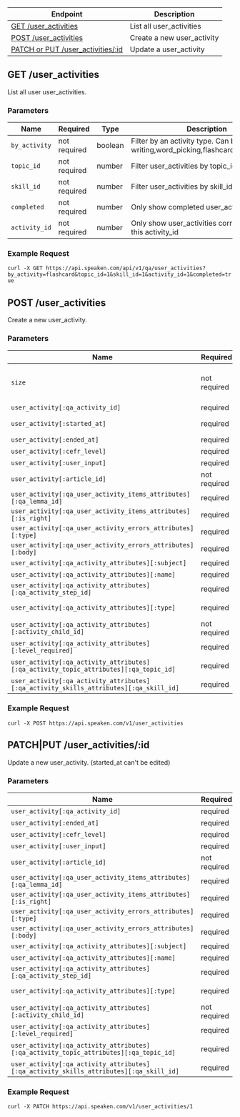 
|Endpoint|Description|
|--------|-----------|
|[GET /user_activities](#get-user_activity)| List all user_activities|
|[POST /user_activities](#create-user_activity)| Create a new user_activity|
|[PATCH or PUT /user_activities/:id](#patch-user_activity)| Update a user_activity|

## GET /user_activities

List all user user_activities.

### Parameters

|Name|Required|Type|Description|
|----|--------|----|-----------|
|```by_activity```|not required|boolean|Filter by an activity type. Can be writing,word_picking,flashcard,pronunciation|
|```topic_id```|not required|number|Filter user_activities by topic_id|
|```skill_id```|not required|number|Filter user_activities by skill_id|
|```completed```|not required|number|Only show completed user_activities|
|```activity_id```|not required|number|Only show user_activities corresponding to this activity_id|


### Example Request

```curl -X GET https://api.speaken.com/api/v1/qa/user_activities?by_activity=flashcard&topic_id=1&skill_id=1&activity_id=1&completed=true```


## POST /user_activities

Create a new user_activity.

### Parameters

|Name|Required|Type|Description|
|----|--------|----|-----------|
|```size```|not required|number|Query Parameter. If used, it will automatically create LemmaUserActivityType and UserActivityItem for the activity_type|
|```user_activity[:qa_activity_id]```|required|string|Id of the qa_activity|
|```user_activity[:started_at]```|required|datetime|Date value when the user_activity has started|
|```user_activity[:ended_at]```|required|datetime|Date value when the user_activity has ended|
|```user_activity[:cefr_level]```|required|string|CEFR level.|
|```user_activity[:user_input]```|required|string|Value of what the user has entered|
|```user_activity[:article_id]```|not required|integer|Id of the article. Used only for word_picking activity type|
|```user_activity[:qa_user_activity_items_attributes][:qa_lemma_id]```|required|number|Id of the lemma|
|```user_activity[:qa_user_activity_items_attributes][:is_right]```|required|boolean|Is the value correct|
|```user_activity[:qa_user_activity_errors_attributes][:type]```|required|string|Error type|
|```user_activity[:qa_user_activity_errors_attributes][:body]```|required|string|Text value of the error|
|```user_activity[:qa_activity_attributes][:subject]```|required|string|Activity subject|
|```user_activity[:qa_activity_attributes][:name]```|required|string|Activity name|
|```user_activity[:qa_activity_attributes][:qa_activity_step_id]```|required|number|ID of the activity_step|
|```user_activity[:qa_activity_attributes][:type]```|required|string|Activity type. Can be writing,word_picking,flashcard,pronunciation|
|```user_activity[:qa_activity_attributes][:activity_child_id]```|not required|number|ID of another activity|
|```user_activity[:qa_activity_attributes][:level_required]```|required|string|Minimum level required for this activity|
|```user_activity[:qa_activity_attributes][:qa_activity_topic_attributes][:qa_topic_id]```|required|Activity's topic|
|```user_activity[:qa_activity_attributes][:qa_activity_skills_attributes][:qa_skill_id]```|required|number|Activity's skill|

### Example Request

```curl -X POST https://api.speaken.com/v1/user_activities```


## PATCH|PUT /user_activities/:id

Update a new user_activity. (started_at can't be edited)

### Parameters

|Name|Required|Type|Description|
|----|--------|----|-----------|
|```user_activity[:qa_activity_id]```|required|string|Id of the qa_activity|
|```user_activity[:ended_at]```|required|datetime|Date value when the user_activity has ended|
|```user_activity[:cefr_level]```|required|string|CEFR level.|
|```user_activity[:user_input]```|required|string|Value of what the user has entered|
|```user_activity[:article_id]```|not required|integer|Id of the article. Used only for word_picking activity type|
|```user_activity[:qa_user_activity_items_attributes][:qa_lemma_id]```|required|number|Id of the lemma|
|```user_activity[:qa_user_activity_items_attributes][:is_right]```|required|boolean|Is the value correct|
|```user_activity[:qa_user_activity_errors_attributes][:type]```|required|string|Error type|
|```user_activity[:qa_user_activity_errors_attributes][:body]```|required|string|Text value of the error|
|```user_activity[:qa_activity_attributes][:subject]```|required|string|Activity subject|
|```user_activity[:qa_activity_attributes][:name]```|required|string|Activity name|
|```user_activity[:qa_activity_attributes][:qa_activity_step_id]```|required|number|ID of the activity_step|
|```user_activity[:qa_activity_attributes][:type]```|required|string|Activity type. Can be writing,word_picking,flashcard,pronunciation|
|```user_activity[:qa_activity_attributes][:activity_child_id]```|not required|number|ID of another activity|
|```user_activity[:qa_activity_attributes][:level_required]```|required|string|Minimum level required for this activity|
|```user_activity[:qa_activity_attributes][:qa_activity_topic_attributes][:qa_topic_id]```|required|Activity's topic|
|```user_activity[:qa_activity_attributes][:qa_activity_skills_attributes][:qa_skill_id]```|required|number|Activity's skill|

### Example Request

```curl -X PATCH https://api.speaken.com/v1/user_activities/1```
